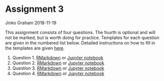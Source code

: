 Assignment 3
================
Jinko Graham
2018-11-19

This assignment consists of four questions. The fourth is optional and will not be marked, but is worth doing for practice. Templates for each question are given in the numbered list below. Detailed instructions on how to fill in the templates are given [here](https://github.com/SFUStatgen/RforStat2/blob/master/SFUStat305/Assignments/Instructions/instructions.md).

1.  Question 1. [RMarkdown](https://github.com/SFUStatgen/RforStat2/blob/master/SFUStat305/Assignments/A3/A3Q1.Rmd) or [Jupyter notebook](https://github.com/SFUStatgen/RforStat2/blob/master/SFUStat305/Assignments/A3/A3Q1.ipynb)
2.  Question 2. [RMarkdown](https://github.com/SFUStatgen/RforStat2/blob/master/SFUStat305/Assignments/A3/A3Q2.Rmd) or [Jupyter notebook](https://github.com/SFUStatgen/RforStat2/blob/master/SFUStat305/Assignments/A3/A3Q2.ipynb)
3.  Question 3. [RMarkdown](https://github.com/SFUStatgen/RforStat2/blob/master/SFUStat305/Assignments/A3/A3Q3.Rmd) or [Jupyter notebook](https://github.com/SFUStatgen/RforStat2/blob/master/SFUStat305/Assignments/A3/A3Q3.ipynb)
4.  Question 4. [RMarkdown](https://github.com/SFUStatgen/RforStat2/blob/master/SFUStat305/Assignments/A3/A3Q4.Rmd) or [Jupyter notebook](https://github.com/SFUStatgen/RforStat2/blob/master/SFUStat305/Assignments/A3/A3Q4.ipynb)
